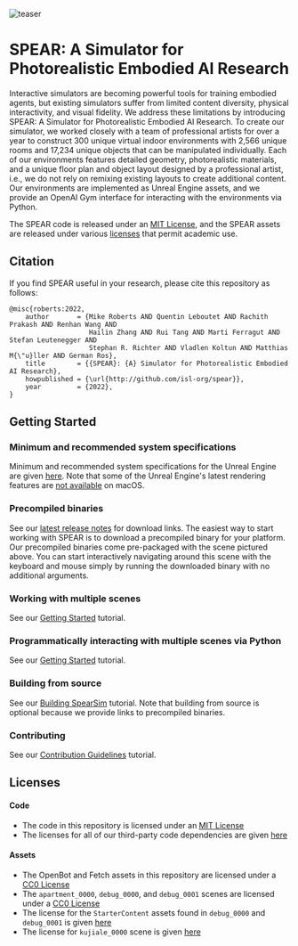 ![teaser](https://github.com/isl-org/spear/assets/2341965/1d59e386-64fd-436e-923d-d89b9beb2f8e)

# SPEAR: A Simulator for Photorealistic Embodied AI Research

Interactive simulators are becoming powerful tools for training embodied agents, but existing simulators suffer from limited content diversity, physical interactivity, and visual fidelity. We address these limitations by introducing SPEAR: A Simulator for Photorealistic Embodied AI Research. To create our simulator, we worked closely with a team of professional artists for over a year to construct 300 unique virtual indoor environments with 2,566 unique rooms and 17,234 unique objects that can be manipulated individually. Each of our environments features detailed geometry, photorealistic materials, and a unique floor plan and object layout designed by a professional artist, i.e., we do not rely on remixing existing layouts to create additional content. Our environments are implemented as Unreal Engine assets, and we provide an OpenAI Gym interface for interacting with the environments via Python.

The SPEAR code is released under an [MIT License](LICENSE.txt), and the SPEAR assets are released under various [licenses](#licenses) that permit academic use.

## Citation

If you find SPEAR useful in your research, please cite this repository as follows:

```
@misc{roberts:2022,
    author       = {Mike Roberts AND Quentin Leboutet AND Rachith Prakash AND Renhan Wang AND
                    Hailin Zhang AND Rui Tang AND Marti Ferragut AND Stefan Leutenegger AND
                    Stephan R. Richter AND Vladlen Koltun AND Matthias M{\"u}ller AND German Ros},
    title        = {{SPEAR}: {A} Simulator for Photorealistic Embodied AI Research},
    howpublished = {\url{http://github.com/isl-org/spear}},
    year         = {2022},
}
```

## Getting Started

### Minimum and recommended system specifications

Minimum and recommended system specifications for the Unreal Engine are given [here](https://docs.unrealengine.com/5.2/en-US/hardware-and-software-specifications-for-unreal-engine). Note that some of the Unreal Engine's latest rendering features are [not available](https://www.unrealengine.com/en-US/tech-blog/unreal-engine-5-2-brings-native-support-for-apple-silicon-and-other-developments-for-macos) on macOS.

### Precompiled binaries

See our [latest release notes](https://github.com/isl-org/spear/releases/tag/v0.3.0) for download links. The easiest way to start working with SPEAR is to download a precompiled binary for your platform. Our precompiled binaries come pre-packaged with the scene pictured above. You can start interactively navigating around this scene with the keyboard and mouse simply by running the downloaded binary with no additional arguments.

### Working with multiple scenes

See our [Getting Started](docs/getting_started.md) tutorial.

### Programmatically interacting with multiple scenes via Python

See our [Getting Started](docs/getting_started.md) tutorial.

### Building from source

See our [Building SpearSim](docs/building_spearsim.md) tutorial. Note that building from source is optional because we provide links to precompiled binaries.

### Contributing

See our [Contribution Guidelines](CONTRIBUTING.md) tutorial.

## Licenses

#### Code

- The code in this repository is licensed under an [MIT License](LICENSE.txt)
- The licenses for all of our third-party code dependencies are given [here](ACKNOWLEDGMENTS.txt)

#### Assets

- The OpenBot and Fetch assets in this repository are licensed under a [CC0 License](http://creativecommons.org/publicdomain/zero/1.0)
- The `apartment_0000`, `debug_0000`, and `debug_0001` scenes are licensed under a [CC0 License](http://creativecommons.org/publicdomain/zero/1.0)
- The license for the `StarterContent` assets found in `debug_0000` and `debug_0001` is given [here](https://www.unrealengine.com/en-US/eula/unreal)
- The license for `kujiale_0000` scene is given [here](LICENSE_KUJIALE.txt)
